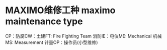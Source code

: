 # MAXIMO维修工种 maximo maintenance type
CP：防腐CW：土建FT: Fire Fighting Team 消防IE：电仪ME: Mechanical 机械MS: Measurement 计量OP：操作员(小型维修)

